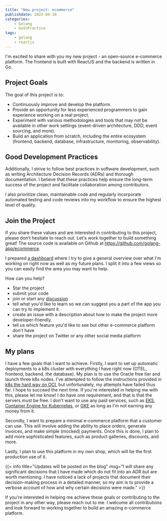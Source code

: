 ```yaml
---
title: "New project: ecommerce"
publishdate: 2023-04-10
categories:
    - Golang
    - GoInPractice
tags:
    - golang
    - reactjs
---
```



I'm excited to share with you my new project - an open-source e-commerce platform. The frontend is built with ReactJS and the backend is written in Go.

## Project Goals
The goal of this project is to:

* Continuously improve and develop the platform.
* Provide an opportunity for less experienced programmers to gain experience working on a real project.
* Experiment with various methodologies and tools that may not be available in other work settings (event-driven architecture, DDD, event sourcing, and more).
* Build an application from scratch, including the entire ecosystem (frontend, backend, database, infrastructure, monitoring, observability).

## Good Development Practices
Additionally, I strive to follow best practices in software development, such as writing Architecture Decision Records (ADRs) and thorough documentation. I believe that these practices help ensure the long-term success of the project and facilitate collaboration among contributors.

I also prioritize clean, maintainable code and regularly incorporate automated testing and code reviews into my workflow to ensure the highest level of quality.

## Join the Project
If you share these values and are interested in contributing to this project, please don't hesitate to reach out. Let's work together to build something great!
The source code is available on Github at https://github.com/golang-app/ecommerce.

I prepared [a dashboard](https://github.com/orgs/golang-app/projects/1) where I try to give a general overview over what I'm working on right now as well as my future plans. I split it into a few views so you can easily find the area you may want to help.

How can you help?

* Star the project
* submit your code
* join or start any [discussion](https://github.com/golang-app/ecommerce/discussions)
* tell what you'd like to learn so we can suggest you a part of the app you can try to implement it.
* create an issue with a description about how to make the project more developer-friendly.
* tell us which feature you'd like to see but other e-commerce platform don't have
* share the project on Twitter or any other social media platform

## My plans

I have a few goals that I want to achieve. Firstly, I want to set up automatic deployments to a k8s cluster with everything I have right now (OTEL, frontend, backend, the database). My plan is to use the Oracle free tier and launch three k8s nodes. I've attempted to follow the instructions provided in [k8s the hard way on OCI](https://github.com/dansimone/kubernetes-the-hard-way-on-oci), but unfortunately, my attempts have failed thus far. I hope to succeed the next time. If you're interested in helping me with this, please let me know! I do have one requirement, and that is that the servers must be free. I don't want to use any paid services, such as [EKS](https://aws.amazon.com/eks/), [Container Engine for Kubernetes](https://www.oracle.com/pl/cloud/cloud-native/container-engine-kubernetes/), or [GKE](https://cloud.google.com/kubernetes-engine/) as long as I'm not earning any money from it.

Secondly, I want to prepare a minimal e-commerce platform that a customer can use. This will involve adding the ability to place orders, generate invoices, and make simple (mocked) payments. Once this is done, I plan to add more sophisticated features, such as product galleries, discounts, and more.

Lastly, I plan to use this platform in my own shop, which will be the first production use of it.

{{< info title="Updates will be posted on the blog" msg="I will share any significant decisions that I have made which do not fit into an ADR but are worth mentioning. I have noticed a lack of projects that document their decision-making process in a detailed manner, so my aim is to provide a verbose account of how and why certain decisions were made." >}}

If you're interested in helping me achieve these goals or contributing to the project in any other way, please reach out to me. I welcome all contributions and look forward to working together to build an amazing e-commerce platform.

